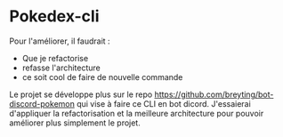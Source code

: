 # Pokedex-cli

Pour l'améliorer, il faudrait :
- Que je refactorise
- refasse l'architecture
- ce soit cool de faire de nouvelle commande

Le projet se développe plus sur le repo https://github.com/breyting/bot-discord-pokemon qui vise à faire ce CLI en bot dicord. J'essaierai d'appliquer la refactorisation et la meilleure architecture pour pouvoir améliorer plus simplement le projet.
